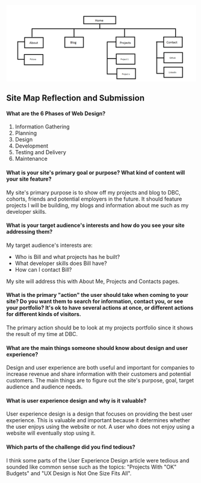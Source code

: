 ![Site Map](/week-2/imgs/site-map.png)

## Site Map Reflection and Submission

#### What are the 6 Phases of Web Design?
1. Information Gathering
2. Planning
3. Design
4. Development
5. Testing and Delivery
6. Maintenance

#### What is your site's primary goal or purpose? What kind of content will your site feature?
My site's primary purpose is to show off my projects and blog to DBC, cohorts, friends and potential employers in the future.
It should feature projects I will be building, my blogs and information about me such as my developer skills.

#### What is your target audience's interests and how do you see your site addressing them?
My target audience's interests are:
* Who is Bill and what projects has he built?
* What developer skills does Bill have?
* How can I contact Bill?

My site will address this with About Me, Projects and Contacts pages. 

#### What is the primary "action" the user should take when coming to your site? Do you want them to search for information, contact you, or see your portfolio? It's ok to have several actions at once, or different actions for different kinds of visitors.

The primary action should be to look at my projects portfolio since it shows the result of my time at DBC.

#### What are the main things someone should know about design and user experience?
Design and user experience are both useful and important for companies to increase revenue and share information with 
their customers and potential customers. The main things are to figure out the site's purpose, goal, target audience and audience needs. 

#### What is user experience design and why is it valuable? 
User experience design is a design that focuses on providing the best user experience. 
This is valuable and important because it determines whether the user enjoys using the website or not.
A user who does not enjoy using a website will eventually stop using it.   

#### Which parts of the challenge did you find tedious?
I think some parts of the User Experience Design article were tedious and sounded like common sense such as the topics: 
"Projects With "OK" Budgets" and "UX Design is Not One Size Fits All". 
